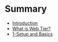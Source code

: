 # Summary

* [Introduction](README.md)
* [What is Web Tier?](0-what_is_web_tier.md)
* [1-Setup and Basics](1-setup_and_basics.md)

